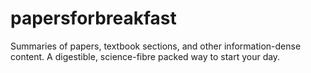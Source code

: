# papersforbreakfast
Summaries of papers, textbook sections, and other information-dense content. A digestible, science-fibre packed way to start your day.
